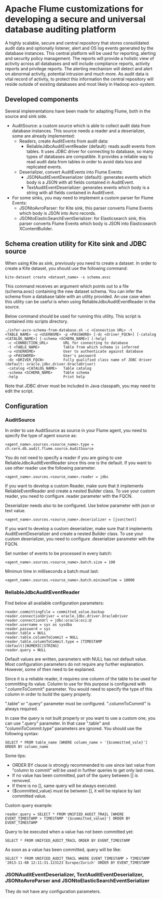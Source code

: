 # Apache Flume customizations for developing a secure and universal database auditing platform

A highly scalable, secure and central repository that stores consolidated audit data and optionally listener, 
alert and OS log events generated by the database instances. This central platform will be used for reporting, 
alerting and security policy management. The reports will provide a holistic view of activity across all databases 
and will include compliance reports, activity reports and privilege reports. The alerting mechanism will 
detect and alert on abnormal activity, potential intrusion and much more. As audit data is vital record of 
activity, to protect this information the central repository will reside outside of existing databases and most 
likely in Hadoop eco-system.

## Developed components

Several implementations have been made for adapting Flume, both in the source and sink side.

* AuditSource: a custom source which is able to collect audit data from database instances. This source needs a reader and a deserializer, some are already implemented:
    * Readers, create AuditEvents from audit data:
        * ReliableJdbcAuditEventReader (default): reads audit events from tables. It uses JDBC driver for connecting to database, so many types of databases are compatible. It provides a reliable way to read audit data from tables in order to avoid data loss and replicated events.
    * Deserializer, convert AuditEvents into Flume Events:
        * JSONAuditEventDeserializer (default): generates events which body is a JSON with all fields contained in AuditEvent.
        * TextAuditEventDeserializer: generates events which body is a string with all fields contained in AuditEvent.
* For some sinks, you may need to implement a custom parser for Flume Events:
    * JSONtoAvroParser: for Kite sink, this parser converts Flume Events which body is JSON into Avro records.
    * JSONtoElasticSearchEventSerializer: for Elasticsearch sink, this parser converts Flume Events which body is JSON into Elasticsearch XContentBuilder.

## Schema creation utility for Kite sink and JDBC source 

When using Kite as sink, previously you need to create a dataset. In order to create a Kite dataset, you should use the following command:

```
kite-dataset create <dataset_name> -s schema.avsc
```

This command receives an argument which points out to a file (schema.avsc) containing the new dataset schema. You can infer the schema from a database table with an utility provided. An use case when this utility can be useful is when using ReliableJdbcAuditEventReader in the source.

Below command should be used for running this utility. This script is contained into scripts directory.

```
./infer-avro-schema-from-database.sh -c <Connection URL> -t <TABLE_NAME> -u <USERNSME> -p <PASSWORD> [-dc <driver_FQCN>] [-catalog <CATALOG_NAME>] [-schema <SCHEMA_NAME>] [-help]
 -c <CONNECTION_URL>       URL for connecting to database
 -t <TABLE_NAME>           Table from which schema is inferred
 -u <USERNSME>             User to authenticate against database
 -p <PASSWORD>             User's password
 -dc <DRIVER_FQCN>         Fully qualified class name of JDBC driver (default: oracle.jdbc.driver.OracleDriver)
 -catalog <CATALOG_NAME>   Table catalog
 -schema <SCHEMA_NAME>     Table schema
 -help                     Print help
```

Note that JDBC driver must be included in Java classpath, you may need to edit the script.

## Configuration

### AuditSource

In order to use AuditSource as source in your Flume agent, you need to specify the type of agent source as:

```
<agent_name>.sources.<source_name>.type = ch.cern.db.audit.flume.source.AuditSource 
```

You do not need to specify a reader if you are going to use ReliableJdbcAuditEventReader since this one is the default. If you want to use other reader use the following parameter.

```
<agent_name>.sources.<source_name>.reader = jdbc
```

If you want to develop a custom Reader, make sure that it implements ReliableEventReader and create a nested Builder class. To use your custom reader, you need to configure .reader parameter with the FQCN.

Deserializer needs also to be configured. Use below parameter with json or text value.

```
<agent_name>.sources.<source_name>.deserializer = [json|text] 
```

If you want to develop a custom deserializer, make sure that it implements AuditEventDeserializer and create a nested Builder class. To use your custom deserializer, you need to configure .deserializer parameter with the FQCN.

Set number of events to be processed in every batch:
```
<agent_name>.sources.<source_name>.batch.size = 100
```

Minimun time in milliseconds a batch must last:
```
<agent_name>.sources.<source_name>.batch.minimumTime = 10000
```

### ReliableJdbcAuditEventReader

Find below all available configuration parameters:

```
reader.committingFile = committed_value.backup
reader.connectionDriver = oracle.jdbc.driver.OracleDriver
reader.connectionUrl = jdbc:oracle:oci:@
reader.username = sys as sysdba
reader.password = sys
reader.table = NULL
reader.table.columnToCommit = NULL
reader.table.columnToCommit.type = [TIMESTAMP (default)|NUMERIC|STRING]
reader.query = NULL
```

Default values are written, parameters with NULL has not default value. Most configuration parameters do not require any further explanation. However, some of then need to be explained.

Since it is a reliable reader, it requires one column of the table to be used for committing its value. Column to use for this purpose is configured with ".columnToCommit" parameter. You would need to specify the type of this column in order to build the query properly.

".table" or ".query" parameter must be configured. ".columnToCommit" is always required.

In case the query is not built properly or you want to use a custom one, you can use ".query" parameter. In that case ".table" and "columnToCommit.type" parameters are ignored. You should use the following syntax:

```
SELECT * FROM table_name [WHERE column_name > '{$committed_vale}'] ORDER BY column_name
```

Some tips:
* ORDER BY clause is strongly recommended to use since last value from "column to commit" will be used in further queries to get only last rows.
* If no value has been committed, part of the query between [] is removed.
* If there is no [], same query will be always executed.
* {$committed_value} must be between [], it will be replace by last committed value.

Custom query example:

```
reader.query = SELECT * FROM UNIFIED_AUDIT_TRAIL [WHERE EVENT_TIMESTAMP > TIMESTAMP '{$committed_value}'] ORDER BY EVENT_TIMESTAMP
```

Query to be executed when a value has not been committed yet:

```
SELECT * FROM UNIFIED_AUDIT_TRAIL ORDER BY EVENT_TIMESTAMP
```

As soon as a value has been committed, query will be like:

```
SELECT * FROM UNIFIED_AUDIT_TRAIL WHERE EVENT_TIMESTAMP > TIMESTAMP '2013-11-08 12:11:31.123123 Europe/Zurich' ORDER BY EVENT_TIMESTAMP
```

### JSONAuditEventDeserializer, TextAuditEventDeserializer, JSONtoAvroParser and JSONtoElasticSearchEventSerializer

They do not have any configuration parameters.








 

